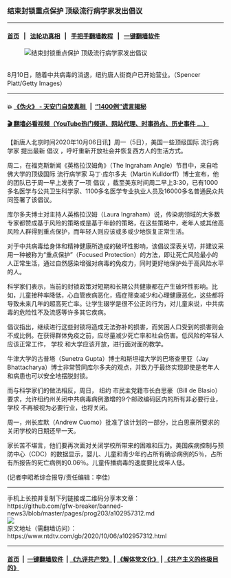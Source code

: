### 结束封锁重点保护 顶级流行病学家发出倡议
------------------------

#### [首页](https://github.com/gfw-breaker/banned-news3/blob/master/README.md) &nbsp;&nbsp;|&nbsp;&nbsp; [法轮功真相](https://github.com/begood0513/basic/blob/master/README.md)  &nbsp;&nbsp;|&nbsp;&nbsp; [手把手翻墙教程](https://github.com/gfw-breaker/guides/wiki)  &nbsp;&nbsp;|&nbsp;&nbsp; [一键翻墙软件](https://github.com/gfw-breaker/nogfw/blob/master/README.md)  



<div><div class="featured_image">
 <figure>
  <img alt="结束封锁重点保护 顶级流行病学家发出倡议" src="https://i.ntdtv.com/assets/uploads/2020/10/5-6-800x450.jpg"/>
 </figure><br/>
 <span class="caption">
  8月10日，随着中共病毒的消退，纽约唐人街商户已开始营业。（Spencer Platt/Getty Images）
 </span>
</div>
</div><hr/>

#### 💥 [《伪火》 - 天安门自焚真相 ](http://158.247.195.190:10000/videos/blog/weihuo.html)&nbsp; |&nbsp; [“1400例”谎言揭秘  ](http://158.247.195.190:10000/videos/blog/jiexi1400.html)

#### [ 🎬  翻墙必看视频（YouTube热门频道、网站代理、时事热点、历史事件 ...）](https://github.com/gfw-breaker/links/blob/master/banned.md)

<div><div class="post_content" itemprop="articleBody">
 <p>
  【新唐人北京时间2020年10月06日讯】周一（5日），美国一些顶级国际
  <ok href="https://www.ntdtv.com/gb/流行病学家.htm">
   流行病学家
  </ok>
  提出最新
  <ok href="https://www.ntdtv.com/gb/倡议.htm">
   倡议
  </ok>
  ，呼吁重新开放社会并恢复西方人的生活方式。
 </p>
 <p>
  周二，在福克斯新闻《英格拉汉姆角》（The Ingraham Angle）节目中，来自哈佛大学的顶级国际
  <ok href="https://www.ntdtv.com/gb/流行病学家.htm">
   流行病学家
  </ok>
  马丁·库尔多夫（Martin Kulldorff）博士宣布，他的团队已于周一早上发表了一项
  <ok href="https://www.ntdtv.com/gb/倡议.htm">
   倡议
  </ok>
  ，截至美东时间周二早上3:30，已有1000多名医学与公共卫生科学家、1100多名医学专业执业人员及16000多名普通民众共同签署了该倡议。
 </p>
 <p>
  库尔多夫博士对主持人英格拉汉姆（Laura Ingraham）说，传染病领域的大多数专家都赞成基于风险的策略或是基于年龄的策略，在这些策略中，老年人或其他高风险人群得到重点保护，而年轻人则应该或多或少地恢复正常生活。
 </p>
 <p>
  对于中共病毒给身体和精神健康所造成的破坏性影响，该倡议深表关切，并建议采用一种被称为“重点保护”（Focused Protection）的方法，即让死亡风险最小的人正常生活，通过自然感染增强对病毒的免疫力，同时更好地保护处于高风险水平的人。
 </p>
 <p>
  科学家们表示，当前的封锁政策对短期和长期公共健康都在产生破坏性影响。比如，儿童接种率降低，心血管疾病恶化，癌症筛查减少和心理健康恶化，这些都将导致未来几年的超高死亡率。让学生辍学是很不公正的行为，对儿童来说，中共病毒的危险性不及流感等许多其它疾病。
 </p>
 <p>
  倡议指出，继续进行这些封锁将造成无法弥补的损害，而贫困人口受到的损害则会不成比例。在获得群体免疫之前，应尽量减少死亡率和社会伤害。低风险的年轻人应该正常工作，
  <ok href="https://www.ntdtv.com/gb/学校.htm">
   学校
  </ok>
  和大学应该开放，进行面对面的教学。
 </p>
 <p>
  牛津大学的古普塔（Sunetra Gupta）博士和斯坦福大学的巴塔查里亚（Jay Bhattacharya）博士非常赞同库尔多夫的观点，并致力于最终实现即使是老年人和病患也可以安全地摆脱封锁。
 </p>
 <p>
  而与科学家们的做法相反，周日，
  <ok href="https://www.ntdtv.com/gb/纽约.htm">
   纽约
  </ok>
  市民主党籍市长白思豪（Bill de Blasio）要求，允许纽约州关闭中共病毒病例激增的9个邮政编码区内的所有非必要行业，
  <ok href="https://www.ntdtv.com/gb/学校.htm">
   学校
  </ok>
  不再被视为必要行业，也将关闭。
 </p>
 <p>
  周一，州长库默（Andrew Cuomo）批准了该计划的一部分，比白思豪所要求的关闭学校的日期还早一天。
 </p>
 <p>
  家长苦不堪言，他们要再次面对关闭学校所带来的困难和压力。美国疾病控制与预防中心（CDC）的数据显示，婴儿、儿童和青少年约占所有确诊病例的5％，占所有所报告的死亡病例的0.06％。儿童传播病毒的速度要比成年人低。
 </p>
 <p>
  (记者李昭希综合报导/责任编辑：李佳)
 </p>
 <div class="single_ad">
 </div>
</div>
</div>
<hr/>
手机上长按并复制下列链接或二维码分享本文章：<br/>
https://github.com/gfw-breaker/banned-news3/blob/master/pages/prog203/a102957312.md <br/>
<a href='https://github.com/gfw-breaker/banned-news3/blob/master/pages/prog203/a102957312.md'><img src='https://github.com/gfw-breaker/banned-news3/blob/master/pages/prog203/a102957312.md.png'/></a> <br/>
原文地址（需翻墙访问）：https://www.ntdtv.com/gb/2020/10/06/a102957312.html


------------------------
#### [首页](https://github.com/gfw-breaker/banned-news3/blob/master/README.md) &nbsp;|&nbsp; [一键翻墙软件](https://github.com/gfw-breaker/nogfw/blob/master/README.md) &nbsp;| [《九评共产党》](https://github.com/gfw-breaker/9ping.md/blob/master/README.md#九评之一评共产党是什么) | [《解体党文化》](https://github.com/gfw-breaker/jtdwh.md/blob/master/README.md) | [《共产主义的终极目的》](https://github.com/gfw-breaker/gczydzjmd.md/blob/master/README.md)


<img src='http://gfw-breaker.win/banned-news3/pages/prog203/a102957312.md' width='0px' height='0px'/>